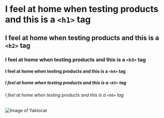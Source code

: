 # I feel at home when testing products and this is a `<h1>` tag
## I feel at home when testing products and this is a `<h2>` tag
### I feel at home when testing products and this is a `<h3>` tag
#### I feel at home when testing products and this is a `<h4>` tag
##### I feel at home when testing products and this is a `<h5>` tag
###### I feel at home when testing products and this is a `<h6>` tag

![Image of Yaktocat](https://camo.githubusercontent.com/d8f7abcee9fdb2cded758cbff3b0b3036d4a4641bf58f0cb221aa3d4c1b17d93/68747470733a2f2f6f63746f6465782e6769746875622e636f6d2f696d616765732f79616b746f6361742e706e67)
